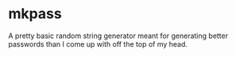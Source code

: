 # mkpass
A pretty basic random string generator meant for generating better passwords than I come up with off the top of my head.
